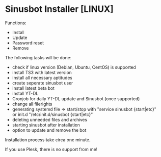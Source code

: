 # Sinusbot Installer [LINUX]

Functions:
- Install
- Update
- Password reset
- Remove

The following tasks will be done:

- check if linux version (Debian, Ubuntu, CentOS) is supported
- install TS3 with latest version
- install all necessary aptitudes
- create seperate sinusbot user
- install latest beta bot
- install YT-DL
- Cronjob for daily YT-DL update and Sinusbot (once supported)
- change all filerights
- generating systemd file => start/stop with "service sinusbot {start|etc}" or init.d "/etc/init.d/sinusbot {start|etc}"
- deleting unneeded files and archives
- starting sinusbot after installation
- option to update and remove the bot

Installation process take circa one minute.

If you use Plesk, there is no support from me!
